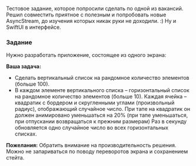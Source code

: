 Тестовое задание, которое попросили сделать по одной из вакансий. Решил совместить приятное с полезным и попробовать новые AsyncStream, до изучения которых никак руки не доходили. :)
Ну и SwiftUI в интерфейсе.

### Задание

Нужно разработать приложение, состоящее из одного экрана:

**Ваша задача:**
- Сделать вертикальный список на рандомное количество элементов (больше 100).
- В каждом элементе вертикального списка – горизонтальный список на рандомное количество элементов (больше 10). Каждая ячейка – квадратик с бордером и скругленными углами (произвольный радиус), отображающий случайное число. При тапе на квадратик он должен анимировано уменьшаться на 20% (при тапе уменьшаться, при отпускании возвращаться к прежним размерам) Раз в секунду обновляется одно случайное число во всех горизонтальных списках.

**Пожелания:**
Обратить внимание на производительность решения.
Можно не запариваться по поводу переворотов экрана и сохранением стейта.

